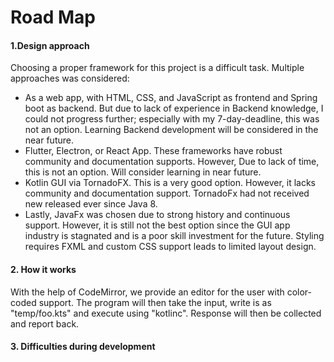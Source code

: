<h1>Road Map</h1>

<h4>1.Design approach</h4>
<p>
    Choosing a proper framework for this project is a difficult task.
    Multiple approaches was considered:
</p>
<ul>
    <li>
        As a web app, with HTML, CSS, and JavaScript as frontend
        and Spring boot as backend. But due to lack of experience in Backend
        knowledge, I could not progress further; especially with my 7-day-deadline, this was not an option. 
        Learning Backend development will be considered in the near future.
    </li>
    <li>
        Flutter, Electron, or React App. These frameworks have robust community and documentation supports. However,
        Due to lack of time, this is not an option. Will consider learning in near future.
    </li>
    <li>
        Kotlin GUI via TornadoFX. This is a very good option. However, it lacks community and documentation support.
        TornadoFx had not received new released ever since Java 8.  
    </li>
    <li>
        Lastly, JavaFx was chosen due to strong history and continuous support. However, it is still not the best option
        since the GUI app industry is stagnated and is a poor skill investment for the future. Styling requires FXML and 
        custom CSS support leads to limited layout design.
    </li>
</ul>

<h4>2. How it works</h4>
<p>
    With the help of CodeMirror, we provide an editor for the user with color-coded support. The program will then take 
    the input, write is as "temp/foo.kts" and execute using "kotlinc". Response will then be collected and report back.
</p>

<h4>3. Difficulties during development</h4>
